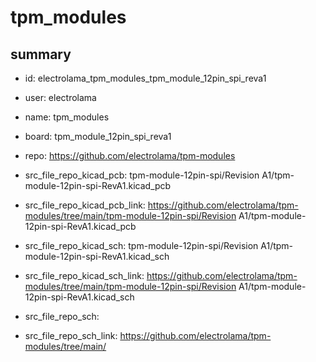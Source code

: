 # tpm_modules
 
## summary 
* id: electrolama_tpm_modules_tpm_module_12pin_spi_reva1
* user: electrolama
* name: tpm_modules
* board: tpm_module_12pin_spi_reva1
* repo: https://github.com/electrolama/tpm-modules
* src_file_repo_kicad_pcb: tpm-module-12pin-spi/Revision A1/tpm-module-12pin-spi-RevA1.kicad_pcb
* src_file_repo_kicad_pcb_link: https://github.com/electrolama/tpm-modules/tree/main/tpm-module-12pin-spi/Revision A1/tpm-module-12pin-spi-RevA1.kicad_pcb
* src_file_repo_kicad_sch: tpm-module-12pin-spi/Revision A1/tpm-module-12pin-spi-RevA1.kicad_sch
* src_file_repo_kicad_sch_link: https://github.com/electrolama/tpm-modules/tree/main/tpm-module-12pin-spi/Revision A1/tpm-module-12pin-spi-RevA1.kicad_sch

* src_file_repo_sch: 
* src_file_repo_sch_link: https://github.com/electrolama/tpm-modules/tree/main/






